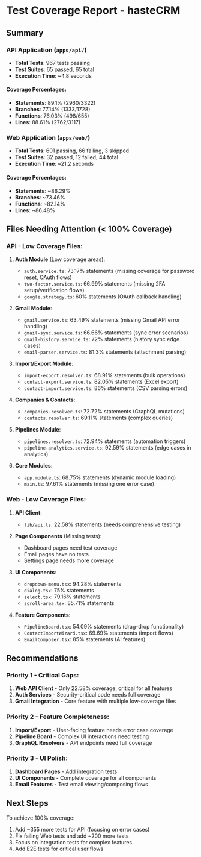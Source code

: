 # Test Coverage Report - hasteCRM

## Summary

### API Application (`apps/api/`)
- **Total Tests**: 967 tests passing
- **Test Suites**: 65 passed, 65 total
- **Execution Time**: ~4.8 seconds

#### Coverage Percentages:
- **Statements**: 89.1% (2960/3322)
- **Branches**: 77.14% (1333/1728)
- **Functions**: 76.03% (498/655)
- **Lines**: 88.61% (2762/3117)

### Web Application (`apps/web/`)
- **Total Tests**: 601 passing, 66 failing, 3 skipped
- **Test Suites**: 32 passed, 12 failed, 44 total
- **Execution Time**: ~21.2 seconds

#### Coverage Percentages:
- **Statements**: ~86.29%
- **Branches**: ~73.46%
- **Functions**: ~82.14%
- **Lines**: ~86.48%

## Files Needing Attention (< 100% Coverage)

### API - Low Coverage Files:

1. **Auth Module** (Low coverage areas):
   - `auth.service.ts`: 73.17% statements (missing coverage for password reset, OAuth flows)
   - `two-factor.service.ts`: 66.99% statements (missing 2FA setup/verification flows)
   - `google.strategy.ts`: 60% statements (OAuth callback handling)

2. **Gmail Module**:
   - `gmail.service.ts`: 63.49% statements (missing Gmail API error handling)
   - `gmail-sync.service.ts`: 66.66% statements (sync error scenarios)
   - `gmail-history.service.ts`: 72% statements (history sync edge cases)
   - `email-parser.service.ts`: 81.3% statements (attachment parsing)

3. **Import/Export Module**:
   - `import-export.resolver.ts`: 68.91% statements (bulk operations)
   - `contact-export.service.ts`: 82.05% statements (Excel export)
   - `contact-import.service.ts`: 86% statements (CSV parsing errors)

4. **Companies & Contacts**:
   - `companies.resolver.ts`: 72.72% statements (GraphQL mutations)
   - `contacts.resolver.ts`: 69.11% statements (complex queries)

5. **Pipelines Module**:
   - `pipelines.resolver.ts`: 72.94% statements (automation triggers)
   - `pipeline-analytics.service.ts`: 92.59% statements (edge cases in analytics)

6. **Core Modules**:
   - `app.module.ts`: 68.75% statements (dynamic module loading)
   - `main.ts`: 97.61% statements (missing one error case)

### Web - Low Coverage Files:

1. **API Client**:
   - `lib/api.ts`: 22.58% statements (needs comprehensive testing)

2. **Page Components** (Missing tests):
   - Dashboard pages need test coverage
   - Email pages have no tests
   - Settings page needs more coverage

3. **UI Components**:
   - `dropdown-menu.tsx`: 94.28% statements
   - `dialog.tsx`: 75% statements
   - `select.tsx`: 79.16% statements
   - `scroll-area.tsx`: 85.71% statements

4. **Feature Components**:
   - `PipelineBoard.tsx`: 54.09% statements (drag-drop functionality)
   - `ContactImportWizard.tsx`: 69.69% statements (import flows)
   - `EmailComposer.tsx`: 85% statements (AI features)

## Recommendations

### Priority 1 - Critical Gaps:
1. **Web API Client** - Only 22.58% coverage, critical for all features
2. **Auth Services** - Security-critical code needs full coverage
3. **Gmail Integration** - Core feature with multiple low-coverage files

### Priority 2 - Feature Completeness:
1. **Import/Export** - User-facing feature needs error case coverage
2. **Pipeline Board** - Complex UI interactions need testing
3. **GraphQL Resolvers** - API endpoints need full coverage

### Priority 3 - UI Polish:
1. **Dashboard Pages** - Add integration tests
2. **UI Components** - Complete coverage for all components
3. **Email Features** - Test email viewing/composing flows

## Next Steps

To achieve 100% coverage:
1. Add ~355 more tests for API (focusing on error cases)
2. Fix failing Web tests and add ~200 more tests
3. Focus on integration tests for complex features
4. Add E2E tests for critical user flows